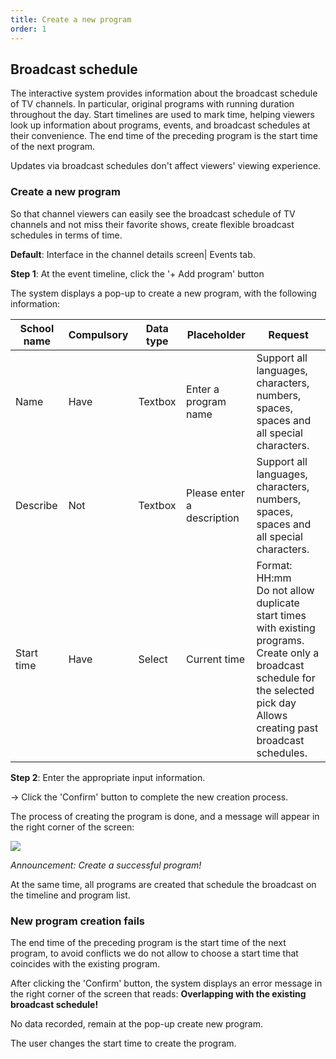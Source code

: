 ```yaml
---
title: Create a new program
order: 1
---
```


## Broadcast schedule

The interactive system provides information about the broadcast schedule of TV channels. In particular, original programs with running duration throughout the day. Start timelines are used to mark time, helping viewers look up information about programs, events, and broadcast schedules at their convenience. The end time of the preceding program is the start time of the next program.

Updates via broadcast schedules don't affect viewers' viewing experience.

### Create a new program

So that channel viewers can easily see the broadcast schedule of TV channels and not miss their favorite shows, create flexible broadcast schedules in terms of time.

**Default**: Interface in the channel details screen| Events tab.

**Step 1**: At the event timeline, click the '+ Add program' button

The system displays a pop-up to create a new program, with the following information:

| **School name** | **Compulsory** | **Data type** | **Placeholder**            | **Request**                                                                                                                                                                                   |
| --------------- | -------------- | ------------- | -------------------------- | --------------------------------------------------------------------------------------------------------------------------------------------------------------------------------------------- |
| Name            | Have           | Textbox       | Enter a program name       | Support all languages, characters, numbers, spaces, spaces and all special characters.                                                                                                        |
| Describe        | Not            | Textbox       | Please enter a description | Support all languages, characters, numbers, spaces, spaces and all special characters.                                                                                                        |
| Start time      | Have           | Select        | Current time               | Format: HH:mm<br />Do not allow duplicate start times with existing programs.<br />Create only a broadcast schedule for the selected pick day <br />Allows creating past broadcast schedules. |

**Step 2**: Enter the appropriate input information.

→ Click the 'Confirm' button to complete the new creation process.

The process of creating the program is done, and a message will appear in the right corner of the screen:

![](/images/lrm/pop-up/create-epg.png)

_Announcement: Create a successful program!_

At the same time, all programs are created that schedule the broadcast on the timeline and program list.

### New program creation fails

The end time of the preceding program is the start time of the next program, to avoid conflicts we do not allow to choose a start time that coincides with the existing program.

After clicking the 'Confirm' button, the system displays an error message in the right corner of the screen that reads: **Overlapping with the existing broadcast schedule!**

No data recorded, remain at the pop-up create new program.

The user changes the start time to create the program.
